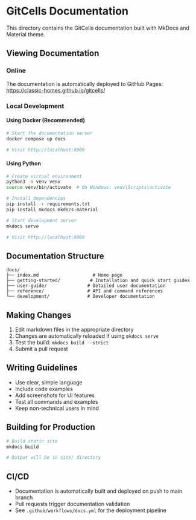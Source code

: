 # GitCells Documentation

This directory contains the GitCells documentation built with MkDocs and Material theme.

## Viewing Documentation

### Online
The documentation is automatically deployed to GitHub Pages:
https://classic-homes.github.io/gitcells/

### Local Development

#### Using Docker (Recommended)
```bash
# Start the documentation server
docker compose up docs

# Visit http://localhost:8000
```

#### Using Python
```bash
# Create virtual environment
python3 -m venv venv
source venv/bin/activate  # On Windows: venv\Scripts\activate

# Install dependencies
pip install -r requirements.txt
pip install mkdocs mkdocs-material

# Start development server
mkdocs serve

# Visit http://localhost:8000
```

## Documentation Structure

```
docs/
├── index.md                    # Home page
├── getting-started/           # Installation and quick start guides
├── user-guide/               # Detailed user documentation
├── reference/                # API and command references
└── development/              # Developer documentation
```

## Making Changes

1. Edit markdown files in the appropriate directory
2. Changes are automatically reloaded if using `mkdocs serve`
3. Test the build: `mkdocs build --strict`
4. Submit a pull request

## Writing Guidelines

- Use clear, simple language
- Include code examples
- Add screenshots for UI features
- Test all commands and examples
- Keep non-technical users in mind

## Building for Production

```bash
# Build static site
mkdocs build

# Output will be in site/ directory
```

## CI/CD

- Documentation is automatically built and deployed on push to main branch
- Pull requests trigger documentation validation
- See `.github/workflows/docs.yml` for the deployment pipeline